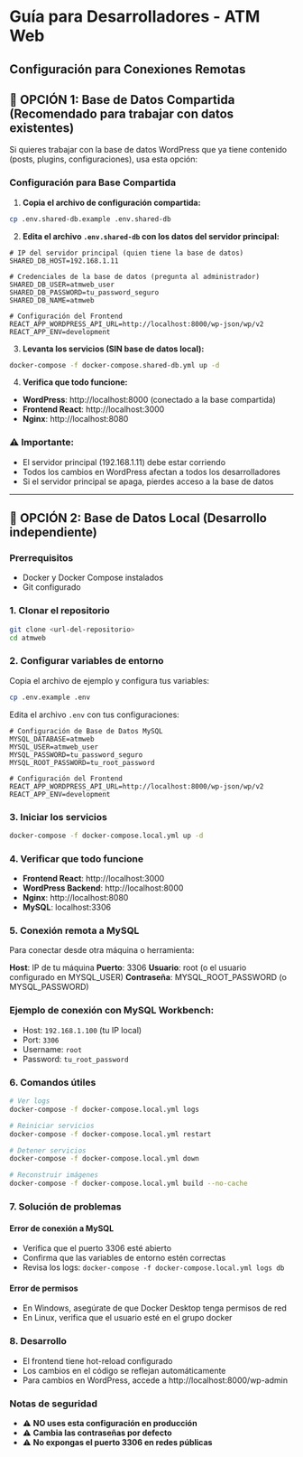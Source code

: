 # Guía para Desarrolladores - ATM Web

## Configuración para Conexiones Remotas

## 🎯 **OPCIÓN 1: Base de Datos Compartida (Recomendado para trabajar con datos existentes)**

Si quieres trabajar con la base de datos WordPress que ya tiene contenido (posts, plugins, configuraciones), usa esta opción:

### Configuración para Base Compartida

1. **Copia el archivo de configuración compartida:**
```bash
cp .env.shared-db.example .env.shared-db
```

2. **Edita el archivo `.env.shared-db` con los datos del servidor principal:**
```env
# IP del servidor principal (quien tiene la base de datos)
SHARED_DB_HOST=192.168.1.11

# Credenciales de la base de datos (pregunta al administrador)
SHARED_DB_USER=atmweb_user
SHARED_DB_PASSWORD=tu_password_seguro
SHARED_DB_NAME=atmweb

# Configuración del Frontend
REACT_APP_WORDPRESS_API_URL=http://localhost:8000/wp-json/wp/v2
REACT_APP_ENV=development
```

3. **Levanta los servicios (SIN base de datos local):**
```bash
docker-compose -f docker-compose.shared-db.yml up -d
```

4. **Verifica que todo funcione:**
- **WordPress**: http://localhost:8000 (conectado a la base compartida)
- **Frontend React**: http://localhost:3000
- **Nginx**: http://localhost:8080

### ⚠️ **Importante:**
- El servidor principal (192.168.1.11) debe estar corriendo
- Todos los cambios en WordPress afectan a todos los desarrolladores
- Si el servidor principal se apaga, pierdes acceso a la base de datos

---

## 🎯 **OPCIÓN 2: Base de Datos Local (Desarrollo independiente)**

### Prerrequisitos
- Docker y Docker Compose instalados
- Git configurado

### 1. Clonar el repositorio
```bash
git clone <url-del-repositorio>
cd atmweb
```

### 2. Configurar variables de entorno
Copia el archivo de ejemplo y configura tus variables:
```bash
cp .env.example .env
```

Edita el archivo `.env` con tus configuraciones:
```env
# Configuración de Base de Datos MySQL
MYSQL_DATABASE=atmweb
MYSQL_USER=atmweb_user
MYSQL_PASSWORD=tu_password_seguro
MYSQL_ROOT_PASSWORD=tu_root_password

# Configuración del Frontend
REACT_APP_WORDPRESS_API_URL=http://localhost:8000/wp-json/wp/v2
REACT_APP_ENV=development
```

### 3. Iniciar los servicios
```bash
docker-compose -f docker-compose.local.yml up -d
```

### 4. Verificar que todo funcione
- **Frontend React**: http://localhost:3000
- **WordPress Backend**: http://localhost:8000
- **Nginx**: http://localhost:8080
- **MySQL**: localhost:3306

### 5. Conexión remota a MySQL
Para conectar desde otra máquina o herramienta:

**Host**: IP de tu máquina
**Puerto**: 3306
**Usuario**: root (o el usuario configurado en MYSQL_USER)
**Contraseña**: MYSQL_ROOT_PASSWORD (o MYSQL_PASSWORD)

### Ejemplo de conexión con MySQL Workbench:
- Host: `192.168.1.100` (tu IP local)
- Port: `3306`
- Username: `root`
- Password: `tu_root_password`

### 6. Comandos útiles
```bash
# Ver logs
docker-compose -f docker-compose.local.yml logs

# Reiniciar servicios
docker-compose -f docker-compose.local.yml restart

# Detener servicios
docker-compose -f docker-compose.local.yml down

# Reconstruir imágenes
docker-compose -f docker-compose.local.yml build --no-cache
```

### 7. Solución de problemas

#### Error de conexión a MySQL
- Verifica que el puerto 3306 esté abierto
- Confirma que las variables de entorno estén correctas
- Revisa los logs: `docker-compose -f docker-compose.local.yml logs db`

#### Error de permisos
- En Windows, asegúrate de que Docker Desktop tenga permisos de red
- En Linux, verifica que el usuario esté en el grupo docker

### 8. Desarrollo
- El frontend tiene hot-reload configurado
- Los cambios en el código se reflejan automáticamente
- Para cambios en WordPress, accede a http://localhost:8000/wp-admin

### Notas de seguridad
- ⚠️ **NO uses esta configuración en producción**
- ⚠️ **Cambia las contraseñas por defecto**
- ⚠️ **No expongas el puerto 3306 en redes públicas** 